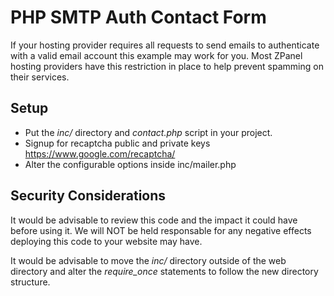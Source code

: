 PHP SMTP Auth Contact Form
======================

If your hosting provider requires all requests to send emails to authenticate with a valid email account this example may work for you. Most ZPanel hosting providers have this restriction in place to help prevent spamming on their services.

## Setup
* Put the *inc/* directory and *contact.php* script in your project.
* Signup for recaptcha public and private keys https://www.google.com/recaptcha/
* Alter the configurable options inside inc/mailer.php

## Security Considerations
It would be advisable to review this code and the impact it could have before using it. We will NOT be held responsable for any negative effects deploying this code to your website may have.

It would be advisable to move the *inc/* directory outside of the web directory and alter the *require_once* statements to follow the new directory structure.
